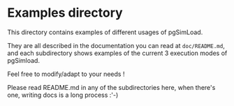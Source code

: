 # Examples directory

This directory contains examples of different usages of pgSimLoad. 

They are all described in the documentation you can read at `doc/README.md`,
and each subdirectory shows examples of the current 3 execution modes of
pgSimload.

Feel free to modify/adapt to your needs !

Please read README.md in any of the subdirectories here, when there's one,
writing docs is a long process :'-) 
